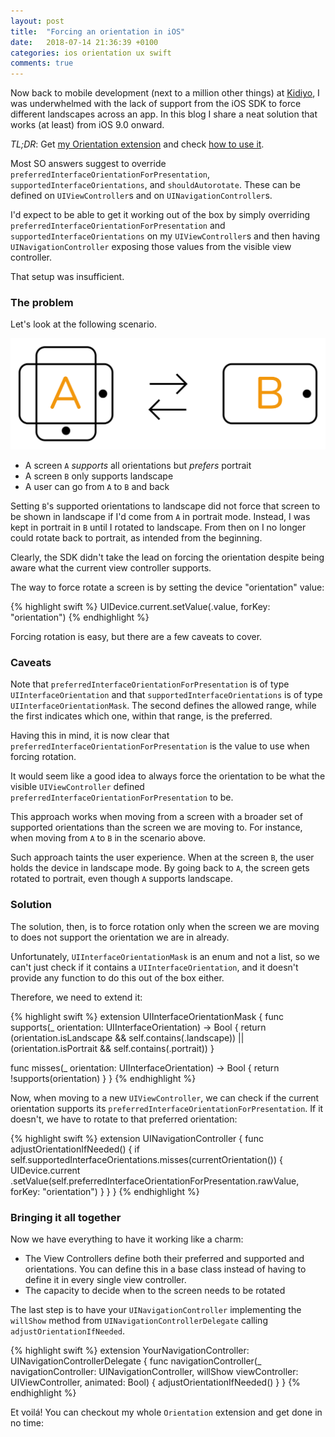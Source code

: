 ```yaml
---
layout: post
title:  "Forcing an orientation in iOS"
date:   2018-07-14 21:36:39 +0100
categories: ios orientation ux swift
comments: true
---
```


Now back to mobile development (next to a million other things) at [Kidiyo](kidiyo.com),
I was underwhelmed with the lack of support from the iOS SDK to force different
landscapes across an app. In this blog I share a neat solution that works (at
least) from iOS 9.0 onward.

_TL;DR_: Get [my Orientation extension](https://gist.github.com/NunoAlexandre/a0cd5af9a5c1ea1933baf8a3c6b426f0)
and check [how to use it](#bringing-it-all-together).

Most SO answers suggest to override `preferredInterfaceOrientationForPresentation`,
`supportedInterfaceOrientations`, and `shouldAutorotate`. These can be defined
on `UIViewController`s and on `UINavigationController`s.

I'd expect to be able to get it working out of the box by simply overriding
`preferredInterfaceOrientationForPresentation` and `supportedInterfaceOrientations`
on my `UIViewController`s and then having `UINavigationController` exposing those
values from the visible view controller.

That setup was insufficient.

### The problem

Let's look at the following scenario.

<img src="/images/rotation-scenario.svg"/>


- A screen `A` _supports_ all orientations but _prefers_ portrait
- A screen `B` only supports landscape
- A user can go from `A` to `B` and back

Setting `B`'s supported orientations to landscape did not force that screen
to be shown in landscape if I'd come from `A` in portrait mode. Instead, I was
kept in portrait in `B` until I rotated to landscape. From then on I no longer
could rotate back to portrait, as intended from the beginning.

Clearly, the SDK didn't take the lead on forcing the orientation despite being
aware what the current view controller supports.

The way to force rotate a screen is by setting the device "orientation" value:

{% highlight swift %}
UIDevice.current.setValue(<UIInterfaceOrientation>.value,
                          forKey: "orientation")
{% endhighlight %}

Forcing rotation is easy, but there are a few caveats to cover.

### Caveats

Note that `preferredInterfaceOrientationForPresentation` is of type
`UIInterfaceOrientation` and that `supportedInterfaceOrientations` is of type
`UIInterfaceOrientationMask`. The second defines the allowed range, while the
first indicates which one, within that range, is the preferred.

Having this in mind, it is now clear that `preferredInterfaceOrientationForPresentation`
is the value to use when forcing rotation.

It would seem like a good idea to always force the orientation to be what the
visible `UIViewController` defined `preferredInterfaceOrientationForPresentation` to be.

This approach works when moving from a screen with a broader set of supported orientations
than the screen we are moving to. For instance, when moving from `A` to `B` in the
scenario above.

Such approach taints the user experience. When at the screen `B`, the user holds
the device in landscape mode. By going back to `A`,  the screen
gets rotated to portrait, even though `A` supports landscape.

### Solution

The solution, then, is to force rotation only when the screen we are moving to does
not support the orientation we are in already.

Unfortunately, `UIInterfaceOrientationMask` is an enum and not a list, so we can't just
check if it contains a `UIInterfaceOrientation`, and it doesn't provide any function
to do this out of the box either.

Therefore, we need to extend it:

{% highlight swift %}
extension UIInterfaceOrientationMask {
  func supports(_ orientation: UIInterfaceOrientation) -> Bool {
    return (orientation.isLandscape && self.contains(.landscape))
        || (orientation.isPortrait && self.contains(.portrait))
  }

  func misses(_ orientation: UIInterfaceOrientation) -> Bool {
    return !supports(orientation)
  }
}
{% endhighlight %}

Now, when moving to a new `UIViewController`, we can check if the current
orientation supports its `preferredInterfaceOrientationForPresentation`. If it
doesn't, we have to rotate to that preferred orientation:

{% highlight swift %}
extension UINavigationController {
  func adjustOrientationIfNeeded() {
   if self.supportedInterfaceOrientations.misses(currentOrientation()) {
     UIDevice.current
       .setValue(self.preferredInterfaceOrientationForPresentation.rawValue,
                 forKey: "orientation")
   }
 }
}
{% endhighlight %}

### Bringing it all together

Now we have everything to have it working like a charm:

- The View Controllers define both their preferred and supported and orientations.
  You can define this in a base class instead of having to define it in every single view controller.
- The capacity to decide when to the screen needs to be rotated

The last step is to have your `UINavigationController` implementing the `willShow`
method from `UINavigationControllerDelegate` calling `adjustOrientationIfNeeded`.

{% highlight swift %}
extension YourNavigationController: UINavigationControllerDelegate {
  func navigationController(_ navigationController: UINavigationController,
                            willShow viewController: UIViewController,
                            animated: Bool)
  {
    adjustOrientationIfNeeded()
  }
}
{% endhighlight %}

Et voilá! You can checkout my whole `Orientation` extension and get done in no time:

<script src="https://gist.github.com/NunoAlexandre/a0cd5af9a5c1ea1933baf8a3c6b426f0.js"></script>
